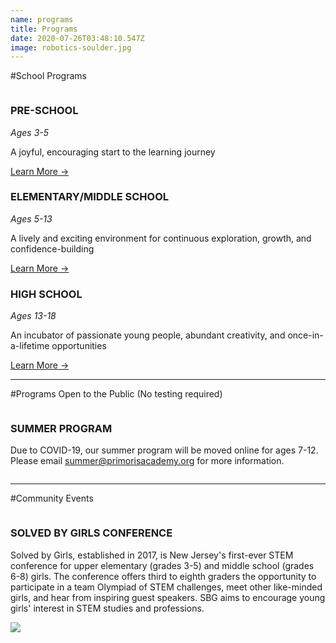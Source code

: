```yaml
---
name: programs
title: Programs
date: 2020-07-26T03:48:10.547Z
image: robotics-soulder.jpg
---
```


#School Programs

<div class="row">
  <div class="column medium-4">
    <h3>PRE-SCHOOL</h3>
    <i>Ages 3-5</i>
    <p>A joyful, encouraging start to the learning journey</p>
    <a href="/programs/pre-school">Learn More →</a>
  </div>
  <div class="column medium-4">
    <h3>ELEMENTARY/MIDDLE SCHOOL</h3>
    <i>Ages 5-13</i>
    <p>A lively and exciting environment for continuous exploration, growth, and confidence-building</p>
    <a href="/programs/middle-school">Learn More →</a>
  </div>
  <div class="column medium-4">
    <h3>HIGH SCHOOL</h3>
    <i>Ages 13-18</i>
    <p>An incubator of passionate young people, abundant creativity, and once-in-a-lifetime opportunities</p>
    <a href="/programs/high-school">Learn More →</a>
  </div>
</div>

---

#Programs Open to the Public
(No testing required)

<div class="row">
  <div class="column medium-6">
    <h3>SUMMER PROGRAM</h3>
    <p>Due to COVID-19, our summer program will be moved online for ages 7-12. Please email <a href="mailto:summer@primorisacademy.org">summer@primorisacademy.org</a> for more information.</p>
  </div>
</div>

---

#Community Events

<div class="row">
  <div class="column medium-6">
    <h3>SOLVED BY GIRLS CONFERENCE</h3>
    <p>Solved by Girls, established in 2017, is New Jersey's first-ever STEM conference for upper elementary (grades 3-5) and middle school (grades 6-8) girls. The conference offers third to eighth graders the opportunity to participate in a team Olympiad of STEM challenges, meet other like-minded girls, and hear from inspiring guest speakers. SBG aims to encourage young girls' interest in STEM studies and professions.
  </div>
  <div class="column medium-6">
    <img src="img/solved-by-girls.jpg">
  </div>
</div>
